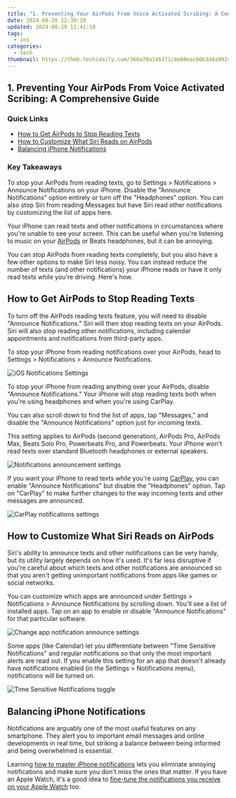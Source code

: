 ```yaml
---
title: "1. Preventing Your AirPods From Voice Activated Scribing: A Comprehensive Guide"
date: 2024-08-28 12:39:19
updated: 2024-08-29 11:41:19
tags:
  - ios
categories:
  - tech
thumbnail: https://thmb.techidaily.com/368a70a14b371c8e08eacb0b3d4a99240a39fbb092918116ea6d8f331f8e83e6.jpg
---
```


## 1. Preventing Your AirPods From Voice Activated Scribing: A Comprehensive Guide

### Quick Links

* [How to Get AirPods to Stop Reading Texts](https://screen-recording.techidaily.com/2024-approved-activating-built-in-screen-recorders-mate-1020-and-p-series-devices-p20-p10/)
* [How to Customize What Siri Reads on AirPods](https://review-topics.techidaily.com/in-2024-fake-the-location-to-get-around-the-mlb-blackouts-on-tecno-spark-go-2023-drfone-by-drfone-virtual-android/)
* [Balancing iPhone Notifications](https://tech-recovery.techidaily.com/how-fast-memory-speeds-up-processing-a-deep-dive-into-latency-effects/)

### Key Takeaways

 To stop your AirPods from reading texts, go to Settings > Notifications > Announce Notifications on your iPhone. Disable the "Announce Notifications" option entirely or turn off the "Headphones" option. You can also stop Siri from reading Messages but have Siri read other notifications by customizing the list of apps here.

 Your iPhone can read texts and other notifications in circumstances where you're unable to see your screen. This can be useful when you're listening to music on your [AirPods](https://win11-tips.techidaily.com/resolving-spotify-freeze-issue-in-windows-11-os/) or Beats headphones, but it can be annoying.

 You can stop AirPods from reading texts completely, but you also have a few other options to make Siri less noisy. You can instead reduce the number of texts (and other notifications) your iPhone reads or have it only read texts while you're driving. Here's how.

##  How to Get AirPods to Stop Reading Texts

 To turn off the AirPods reading texts feature, you will need to disable "Announce Notifications." Siri will then stop reading texts on your AirPods. Siri will also stop reading other notifications, including calendar appointments and notifications from third-party apps.

 To stop your iPhone from reading notifications over your AirPods, head to Settings > Notifications > Announce Notifications.

![iOS Notifications Settings](https://static1.howtogeekimages.com/wordpress/wp-content/uploads/2022/08/settings_notifications.png) 

 To stop your iPhone from reading anything over your AirPods, disable "Announce Notifications." Your iPhone will stop reading texts both when you're using headphones and when you're using CarPlay.

 You can also scroll down to find the list of apps, tap "Messages," and disable the "Announce Notifications" option just for incoming texts.

 This setting applies to AirPods (second generation), AirPods Pro, AirPods Max, Beats Solo Pro, Powerbeats Pro, and Powerbeats. Your iPhone won't read texts over standard Bluetooth headphones or external speakers.

![Notifications announcement settings](https://static1.howtogeekimages.com/wordpress/wp-content/uploads/2022/08/announce_headphones.jpg) 

 If you want your iPhone to read texts while you're using [CarPlay](https://facebook-video-share.techidaily.com/precision-cinematography-ideal-lenses-for-digital-storytellers-for-2024/), you can enable "Announce Notifications" but disable the "Headphones" option. Tap on "CarPlay" to make further changes to the way incoming texts and other messages are announced.

![CarPlay notifications settings](https://static1.howtogeekimages.com/wordpress/wp-content/uploads/2022/08/carplay_announce.jpg) 

##  How to Customize What Siri Reads on AirPods

 Siri's ability to announce texts and other notifications can be very handy, but its utility largely depends on how it's used. It's far less disruptive if you're careful about which texts and other notifications are announced so that you aren't getting unimportant notifications from apps like games or social networks.

 You can customize which apps are announced under Settings > Notifications > Announce Notifications by scrolling down. You'll see a list of installed apps. Tap on an app to enable or disable "Announce Notifications" for that particular software.

![Change app notification announce settings](https://static1.howtogeekimages.com/wordpress/wp-content/uploads/2022/08/app_settings_announce.jpg) 

 Some apps (like Calendar) let you differentiate between "Time Sensitive Notifications" and regular notifications so that only the most important alerts are read out. If you enable this setting for an app that doesn't already have notifications enabled (in the Settings > Notifications menu), notifications will be turned on.

![Time Sensitive Notifications toggle](https://static1.howtogeekimages.com/wordpress/wp-content/uploads/2022/08/time_sensitive_announce.jpg) 

##  Balancing iPhone Notifications

 Notifications are arguably one of the most useful features on any smartphone. They alert you to important email messages and online developments in real time, but striking a balance between being informed and being overwhelmed is essential.

 Learning [how to master iPhone notifications](https://eaxpv-info.techidaily.com/new-2024-approved-how-to-clear-black-boards-in-your-youtube-videos/) lets you eliminate annoying notifications and make sure you don't miss the ones that matter. If you have an Apple Watch, it's a good idea to [fine-tune the notifications you receive on your Apple Watch](https://desktop-recording.techidaily.com/precision-techniques-for-high-quality-console-recordings-on-pcs/) too.

<ins class="adsbygoogle"
     style="display:block"
     data-ad-format="autorelaxed"
     data-ad-client="ca-pub-7571918770474297"
     data-ad-slot="1223367746"></ins>



<ins class="adsbygoogle"
     style="display:block"
     data-ad-client="ca-pub-7571918770474297"
     data-ad-slot="8358498916"
     data-ad-format="auto"
     data-full-width-responsive="true"></ins>
